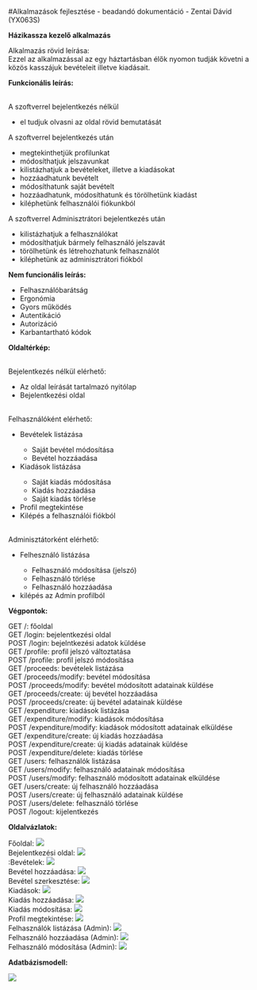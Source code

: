 ﻿#Alkalmazások fejlesztése - beadandó dokumentáció - Zentai Dávid (YX063S)
<p><b>Házikassza kezelő alkalmazás</b></p>
Alkalmazás rövid leírása:
<br>Ezzel az alkalmazással az egy háztartásban élők nyomon tudják követni a közös kasszájuk bevételeit illetve kiadásait.

<p><b>Funkcionális leírás:</b></p>
<br>A szoftverrel bejelentkezés nélkül
<ul>
    <li>el tudjuk olvasni az oldal rövid bemutatását</li>
</ul>
A szoftverrel bejelentkezés után
<ul>
    <li>megtekinthetjük profilunkat</li>
    <li>módosíthatjuk jelszavunkat</li>
    <li>kilistázhatjuk a bevételeket, illetve a kiadásokat</li>
    <li>hozzáadhatunk bevételt</li>
    <li>módosíthatunk saját bevételt</li>
    <li>hozzáadhatunk, módosíthatunk és törölhetünk kiadást</li>
    <li>kiléphetünk felhasználói fiókunkból</li>
</ul>
A szoftverrel Adminisztrátori bejelentkezés után
<ul>
    <li>kilistázhatjuk a felhasználókat</li>
    <li>módosíthatjuk bármely felhasználó jelszavát</li>
    <li>törölhetünk és létrehozhatunk felhasználót</li>
    <li>kiléphetünk az adminisztrátori fiókból</li>
</ul>

<p><b>Nem funcionális leírás:</b></p>
<ul>
    <li>Felhasználóbarátság</li>
    <li>Ergonómia</li>
    <li>Gyors működés</li>
    <li>Autentikáció</li>
    <li>Autorizáció</li>
    <li>Karbantartható kódok</li>
</ul>

<p><b>Oldaltérkép:</p></b>
<br>Bejelentkezés nélkül elérhető:
<ul>
    <li>Az oldal leírását tartalmazó nyitólap</li>
    <li>Bejelentkezési oldal</li>
</ul>
<br>Felhasználóként elérhető:
<ul>
    <li>Bevételek listázása</li>
    <ul>
        <li>Saját bevétel módosítása</li>
        <li>Bevétel hozzáadása</li>
    </ul>
    <li>Kiadások listázása</li>
    <ul>
        <li>Saját kiadás módosítása</li>
        <li>Kiadás hozzáadása</li>
        <li>Saját kiadás törlése</li>
    </ul>
    <li>Profil megtekintése</li>
    <li>Kilépés a felhasználói fiókból</li>
</ul>
<br>Adminisztátorként elérhető:
<ul>
    <li>Felhesználó listázása</li>
    <ul>
        <li>Felhasználó módosítása (jelszó)</li>
        <li>Felhasználó törlése</li>
        <li>Felhasználó hozzáadása</li>
    </ul>
    <li>kilépés az Admin profilból</li>
</ul>

<p><b>Végpontok:</b></p>
GET /: főoldal
<br>GET /login: bejelentkezési oldal
<br>POST /login: bejelntkezési adatok küldése
<br>GET /profile: profil jelszó változtatása
<br>POST /profile: profil jelszó módosítása
<br>GET /proceeds: bevételek listázása
<br>GET /proceeds/modify: bevétel módosítása
<br>POST /proceeds/modify: bevétel módosított adatainak küldése
<br>GET /proceeds/create: új bevétel hozzáadása
<br>POST /proceeds/create: új bevétel adatainak küldése
<br>GET /expenditure: kiadások listázása
<br>GET /expenditure/modify: kiadások módosítása
<br>POST /expenditure/modify: kiadások módosított adatainak elküldése
<br>GET /expenditure/create: új kiadás hozzáadása
<br>POST /expenditure/create: új kiadás adatainak küldése
<br>POST /expenditure/delete: kiadás törlése
<br>GET /users: felhasználók listázása
<br>GET /users/modify: felhasználó adatainak módosítása
<br>POST /users/modify: felhasználó módosított adatainak elküldése
<br>GET /users/create: új felhasználó hozzáadása
<br>POST /users/create: új felhasználó adatainak küldése
<br>POST /users/delete: felhasználó törlése
<br>POST /logout: kijelentkezés

<p><b>Oldalvázlatok:</b></p>
Főoldal:
<img src="docs/images/minemenu.PNG">
<br>Bejelentkezési oldal:
<img src="docs/images/login.PNG">
<br>:Bevételek:
<img src="docs/images/proceeds.PNG">
<br>Bevétel hozzáadása:
<img src="docs/images/proceeds_create.PNG">
<br>Bevétel szerkesztése:
<img src="docs/images/proceeds_modify.PNG">
<br>Kiadások:
<img src="docs/images/expenditure.PNG">
<br>Kiadás hozzáadása:
<img src="docs/images/expenditure_create.PNG">
<br>Kiadás módosítása:
<img src="docs/images/expenditure_modify.PNG">
<br>Profil megtekintése:
<img src="docs/images/profile.PNG">
<br>Felhasználók listázása (Admin):
<img src="docs/images/users.PNG">
<br>Felhasználó hozzáadása (Admin):
<img src="docs/images/users_create.PNG">
<br>Felhasználó módosítása (Admin):
<img src="docs/images/users_modify.PNG">

<p><b>Adatbázismodell:</b></p>
<img src="docs/images/database_model.PNG">